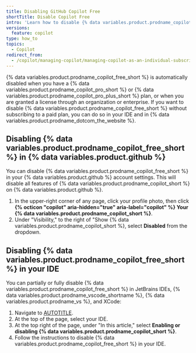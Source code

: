```yaml
---
title: Disabling GitHub Copilot Free
shortTitle: Disable Copilot Free
intro: 'Learn how to disable {% data variables.product.prodname_copilot_free_short %} in your IDE or {% data variables.product.prodname_dotcom_the_website %}.'
versions:
  feature: copilot
type: how_to
topics:
  - Copilot
redirect_from:
  - /copilot/managing-copilot/managing-copilot-as-an-individual-subscriber/managing-copilot-free/disabling-github-copilot-free
---
```


{% data variables.product.prodname_copilot_free_short %} is automatically disabled when you have a {% data variables.product.prodname_copilot_pro_short %} or {% data variables.product.prodname_copilot_pro_plus_short %} plan, or when you are granted a license through an organization or enterprise. If you want to disable {% data variables.product.prodname_copilot_free_short %} without subscribing to a paid plan, you can do so in your IDE and in {% data variables.product.prodname_dotcom_the_website %}.

## Disabling {% data variables.product.prodname_copilot_free_short %} in {% data variables.product.github %}

You can disable {% data variables.product.prodname_copilot_free_short %} in your {% data variables.product.github %} account settings. This will disable all features of {% data variables.product.prodname_copilot_short %} on {% data variables.product.github %}.

1. In the upper-right corner of any page, click your profile photo, then click **{% octicon "copilot" aria-hidden="true" aria-label="copilot" %} Your {% data variables.product.prodname_copilot_short %}**.
1. Under "Visibility," to the right of "Show {% data variables.product.prodname_copilot_short %}, select **Disabled** from the dropdown.

## Disabling {% data variables.product.prodname_copilot_free_short %} in your IDE

You can partially or fully disable {% data variables.product.prodname_copilot_free_short %} in JetBrains IDEs, {% data variables.product.prodname_vscode_shortname %}, {% data variables.product.prodname_vs %}, and XCode:

1. Navigate to [AUTOTITLE](/copilot/managing-copilot/configure-personal-settings/configuring-github-copilot-in-your-environment).
1. At the top of the page, select your IDE.
1. At the top right of the page, under "In this article," select **Enabling or disabling {% data variables.product.prodname_copilot_short %}**.
1. Follow the instructions to disable {% data variables.product.prodname_copilot_free_short %} in your IDE.
